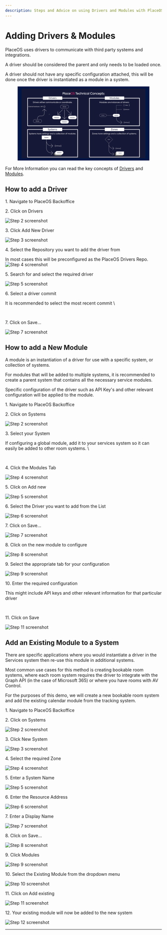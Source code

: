 ```yaml
---
description: Steps and Advice on using Drivers and Modules with PlaceOS.
---
```


# Adding Drivers & Modules

PlaceOS uses drivers to communicate with third party systems and integrations.

A driver should be considered the parent and only needs to be loaded once.&#x20;

A driver should not have any specific configuration attached, this will be done once the driver is instantiated as a module in a system.

<figure><img src="../../.gitbook/assets/image (2).png" alt=""><figcaption></figcaption></figure>

For More Information you can read the key concepts of [Drivers](../../overview/key-concepts/drivers.md) and [Modules](../../overview/key-concepts/modules.md).

## How to add a Driver

1\. Navigate to PlaceOS Backoffice

2\. Click on Drivers

![Step 2 screenshot](https://images.tango.us/workflows/0db975fc-400c-4523-bc4f-9b6592b3f0e9/steps/6d39977a-b142-4b7e-a109-ca13ad9ae401/1d93e225-eeef-4bc5-97c8-31f4b2fd26a2.png?crop=focalpoint\&fit=crop\&fp-x=0.0658\&fp-y=0.2676\&fp-z=2.4016\&w=1200\&blend-align=bottom\&blend-mode=normal\&blend-x=800\&blend64=aHR0cHM6Ly9pbWFnZXMudGFuZ28udXMvc3RhdGljL21hZGUtd2l0aC10YW5nby13YXRlcm1hcmsucG5n)

3\. Click Add New Driver

![Step 3 screenshot](https://images.tango.us/workflows/0db975fc-400c-4523-bc4f-9b6592b3f0e9/steps/6b6b1ff7-9b70-4aae-8dc6-9c128ef68204/51827ed4-643d-4031-bf89-1b0e76d0817d.png?crop=focalpoint\&fit=crop\&fp-x=0.5000\&fp-y=0.5000\&w=1200\&blend-align=bottom\&blend-mode=normal\&blend-x=800\&blend64=aHR0cHM6Ly9pbWFnZXMudGFuZ28udXMvc3RhdGljL21hZGUtd2l0aC10YW5nby13YXRlcm1hcmsucG5n\&mark-x=833\&mark-y=1187\&m64=aHR0cHM6Ly9pbWFnZXMudGFuZ28udXMvc3RhdGljL2JsYW5rLnBuZz9tYXNrPWNvcm5lcnMmYm9yZGVyPTglMkNGRjc0NDImdz01NiZoPTU2JmZpdD1jcm9wJmNvcm5lci1yYWRpdXM9MTA%3D)

4\. Select the Repository you want to add the driver from

In most cases this will be preconfigured as the PlaceOS Drivers Repo. ![Step 4 screenshot](https://images.tango.us/workflows/0db975fc-400c-4523-bc4f-9b6592b3f0e9/steps/7c58f212-a6d7-4c91-b2cd-545a412d16a4/b38d2ddd-6197-4c70-815e-b8ff4e221957.png?crop=focalpoint\&fit=crop\&fp-x=0.5003\&fp-y=0.5493\&fp-z=1.4939\&w=1200\&blend-align=bottom\&blend-mode=normal\&blend-x=800\&blend64=aHR0cHM6Ly9pbWFnZXMudGFuZ28udXMvc3RhdGljL21hZGUtd2l0aC10YW5nby13YXRlcm1hcmsucG5n)

5\. Search for and select the required driver

![Step 5 screenshot](https://images.tango.us/workflows/0db975fc-400c-4523-bc4f-9b6592b3f0e9/steps/35f291ce-50b1-43ca-b21c-38af714a0599/94327003-2031-44fd-b14b-0edb94a702b2.png?crop=focalpoint\&fit=crop\&fp-x=0.5003\&fp-y=0.7207\&fp-z=1.4939\&w=1200\&blend-align=bottom\&blend-mode=normal\&blend-x=800\&blend64=aHR0cHM6Ly9pbWFnZXMudGFuZ28udXMvc3RhdGljL21hZGUtd2l0aC10YW5nby13YXRlcm1hcmsucG5n)

6\. Select a driver commit

It is recommended to select the most recent commit \


<figure><img src="https://images.tango.us/workflows/0db975fc-400c-4523-bc4f-9b6592b3f0e9/steps/bf560995-4cd0-425c-858c-b43d4d97947a/8335fd1a-a57e-4755-a11c-6a66ad769ce6.png?crop=focalpoint&#x26;fit=crop&#x26;fp-x=0.5003&#x26;fp-y=0.6667&#x26;fp-z=1.4939&#x26;w=1200&#x26;blend-align=bottom&#x26;blend-mode=normal&#x26;blend-x=800&#x26;blend64=aHR0cHM6Ly9pbWFnZXMudGFuZ28udXMvc3RhdGljL21hZGUtd2l0aC10YW5nby13YXRlcm1hcmsucG5n" alt=""><figcaption></figcaption></figure>

7\. Click on Save…

![Step 7 screenshot](https://images.tango.us/workflows/0db975fc-400c-4523-bc4f-9b6592b3f0e9/steps/4d260850-41cf-48e6-9b60-067db8367d68/f3c6ce0a-083d-4d19-a6e9-d0cda636ddcf.png?crop=focalpoint\&fit=crop\&fp-x=0.5383\&fp-y=0.8580\&fp-z=2.6603\&w=1200\&blend-align=bottom\&blend-mode=normal\&blend-x=800\&blend64=aHR0cHM6Ly9pbWFnZXMudGFuZ28udXMvc3RhdGljL21hZGUtd2l0aC10YW5nby13YXRlcm1hcmsucG5n)

## How to add a New Module

A module is an instantiation of a driver for use with a specific system, or collection of systems.

For modules that will be added to multiple systems, it is recommended to create a parent system that contains all the necessary service modules.&#x20;

Specific configuration of the driver such as API Key's and other relevant configuration will be applied to the module.&#x20;

1\. Navigate to PlaceOS Backoffice

2\. Click on Systems

![Step 2 screenshot](https://images.tango.us/workflows/b9212ed6-0904-4a81-84b6-7be1cf5031ed/steps/3f4da07f-474a-4724-bdce-3757115043dd/61f34fa9-9ae3-4d7c-a6c0-38e869f319ed.png?crop=focalpoint\&fit=crop\&fp-x=0.0528\&fp-y=0.0986\&fp-z=2.8993\&w=1200\&blend-align=bottom\&blend-mode=normal\&blend-x=800\&blend64=aHR0cHM6Ly9pbWFnZXMudGFuZ28udXMvc3RhdGljL21hZGUtd2l0aC10YW5nby13YXRlcm1hcmsucG5n)

3\. Select your System

If configuring a global module, add it to your services system so it can easily be added to other room systems. \


<figure><img src="https://images.tango.us/workflows/b9212ed6-0904-4a81-84b6-7be1cf5031ed/steps/723c9829-b032-4140-8b51-fec82163d2d7/f9e6b1ac-329d-4822-8c1d-339796825737.png?crop=focalpoint&#x26;fit=crop&#x26;fp-x=0.2536&#x26;fp-y=0.8263&#x26;fp-z=1.8593&#x26;w=1200&#x26;blend-align=bottom&#x26;blend-mode=normal&#x26;blend-x=800&#x26;blend64=aHR0cHM6Ly9pbWFnZXMudGFuZ28udXMvc3RhdGljL21hZGUtd2l0aC10YW5nby13YXRlcm1hcmsucG5n" alt=""><figcaption></figcaption></figure>

4\. Click the Modules Tab

![Step 4 screenshot](https://images.tango.us/workflows/b9212ed6-0904-4a81-84b6-7be1cf5031ed/steps/6f920940-35c8-4d61-b067-182138660542/c9597895-ee0c-4fb7-b42a-9b3d8c8e7f41.png?crop=focalpoint\&fit=crop\&fp-x=0.5269\&fp-y=0.1127\&fp-z=2.4615\&w=1200\&blend-align=bottom\&blend-mode=normal\&blend-x=800\&blend64=aHR0cHM6Ly9pbWFnZXMudGFuZ28udXMvc3RhdGljL21hZGUtd2l0aC10YW5nby13YXRlcm1hcmsucG5n)

5\. Click on Add new

![Step 5 screenshot](https://images.tango.us/workflows/b9212ed6-0904-4a81-84b6-7be1cf5031ed/steps/4c497785-a883-4596-a419-d36c255d87be/538f4d82-43b3-4f71-b216-6cc58dd2ffb2.png?crop=focalpoint\&fit=crop\&fp-x=0.9494\&fp-y=0.1854\&fp-z=2.7698\&w=1200\&blend-align=bottom\&blend-mode=normal\&blend-x=800\&blend64=aHR0cHM6Ly9pbWFnZXMudGFuZ28udXMvc3RhdGljL21hZGUtd2l0aC10YW5nby13YXRlcm1hcmsucG5n)

6\. Select the Driver you want to add from the List

![Step 6 screenshot](https://images.tango.us/workflows/b9212ed6-0904-4a81-84b6-7be1cf5031ed/steps/8b751282-9c54-49cf-8625-6d1b96b33b31/d73b8f1d-437a-4653-bbba-e68490425df7.png?crop=focalpoint\&fit=crop\&fp-x=0.5003\&fp-y=0.5516\&fp-z=1.4939\&w=1200\&blend-align=bottom\&blend-mode=normal\&blend-x=800\&blend64=aHR0cHM6Ly9pbWFnZXMudGFuZ28udXMvc3RhdGljL21hZGUtd2l0aC10YW5nby13YXRlcm1hcmsucG5n)

7\. Click on Save…

![Step 7 screenshot](https://images.tango.us/workflows/b9212ed6-0904-4a81-84b6-7be1cf5031ed/steps/41b6145f-8f7c-46c8-93d7-33a296b20088/e5bd10ab-d22c-402d-a871-3c57e727fa73.png?crop=focalpoint\&fit=crop\&fp-x=0.5383\&fp-y=0.8580\&fp-z=2.6603\&w=1200\&blend-align=bottom\&blend-mode=normal\&blend-x=800\&blend64=aHR0cHM6Ly9pbWFnZXMudGFuZ28udXMvc3RhdGljL21hZGUtd2l0aC10YW5nby13YXRlcm1hcmsucG5n)

8\. Click on the new module to configure

![Step 8 screenshot](https://images.tango.us/workflows/b9212ed6-0904-4a81-84b6-7be1cf5031ed/steps/0209f4ca-6979-4602-b122-66dba14451f7/4d318492-a1af-4f40-8b33-c55195674ee5.png?crop=focalpoint\&fit=crop\&fp-x=0.5171\&fp-y=0.5129\&fp-z=2.2416\&w=1200\&blend-align=bottom\&blend-mode=normal\&blend-x=800\&blend64=aHR0cHM6Ly9pbWFnZXMudGFuZ28udXMvc3RhdGljL21hZGUtd2l0aC10YW5nby13YXRlcm1hcmsucG5n)

9\. Select the appropriate tab for your configuration

![Step 9 screenshot](https://images.tango.us/workflows/b9212ed6-0904-4a81-84b6-7be1cf5031ed/steps/1d06795d-2344-4db6-af7a-02f294945b59/beea2ed9-d360-4a31-92a2-b6bb7e7bfe12.png?crop=focalpoint\&fit=crop\&fp-x=0.5370\&fp-y=0.4519\&fp-z=2.4615\&w=1200\&blend-align=bottom\&blend-mode=normal\&blend-x=800\&blend64=aHR0cHM6Ly9pbWFnZXMudGFuZ28udXMvc3RhdGljL21hZGUtd2l0aC10YW5nby13YXRlcm1hcmsucG5n)

10\. Enter the required configuration

This might include API keys and other relevant information for that particular driver&#x20;

<figure><img src="https://images.tango.us/workflows/b9212ed6-0904-4a81-84b6-7be1cf5031ed/steps/aefa7425-2790-4876-856a-00957e35d44d/669a1014-d502-416e-a4ea-8b9160d676bb.png?crop=focalpoint&#x26;fit=crop&#x26;fp-x=0.5335&#x26;fp-y=0.5141&#x26;fp-z=3.0256&#x26;w=1200&#x26;blend-align=bottom&#x26;blend-mode=normal&#x26;blend-x=800&#x26;blend64=aHR0cHM6Ly9pbWFnZXMudGFuZ28udXMvc3RhdGljL21hZGUtd2l0aC10YW5nby13YXRlcm1hcmsucG5n" alt=""><figcaption></figcaption></figure>

11\. Click on Save

![Step 11 screenshot](https://images.tango.us/workflows/b9212ed6-0904-4a81-84b6-7be1cf5031ed/steps/c3b89828-f8a5-4d01-9d8b-8665c95f6b25/4cad8b10-397d-45c1-ab28-58b985b38ee3.png?crop=focalpoint\&fit=crop\&fp-x=0.7356\&fp-y=0.3955\&fp-z=2.8249\&w=1200\&blend-align=bottom\&blend-mode=normal\&blend-x=800\&blend64=aHR0cHM6Ly9pbWFnZXMudGFuZ28udXMvc3RhdGljL21hZGUtd2l0aC10YW5nby13YXRlcm1hcmsucG5n)

## Add an Existing Module to a System

There are specific applications where you would instantiate a driver in the Services system then re-use this module in additional systems.

Most common use cases for this method is creating bookable room systems, where each room system requires the driver to integrate with the Graph API (in the case of Microsoft 365) or where you have rooms with AV Control.

For the purposes of this demo, we will create a new bookable room system and add the existing calendar module from the tracking system.

1\. Navigate to PlaceOS Backoffice

2\. Click on Systems

![Step 2 screenshot](https://images.tango.us/workflows/02ee646d-6675-4f8f-8bf5-367577ed7860/steps/224f7244-b595-499c-91a3-d14f4bade413/358768ce-db51-4a6c-b076-0e2e9450f6a1.png?crop=focalpoint\&fit=crop\&fp-x=0.0658\&fp-y=0.0986\&fp-z=2.4016\&w=1200\&blend-align=bottom\&blend-mode=normal\&blend-x=800\&blend64=aHR0cHM6Ly9pbWFnZXMudGFuZ28udXMvc3RhdGljL21hZGUtd2l0aC10YW5nby13YXRlcm1hcmsucG5n)

3\. Click New System

![Step 3 screenshot](https://images.tango.us/workflows/02ee646d-6675-4f8f-8bf5-367577ed7860/steps/56b3013f-44ce-43ac-8933-6cf30ebbcac6/c3063c12-08d0-4bb0-9fa9-a68a404024d2.png?crop=focalpoint\&fit=crop\&fp-x=0.5000\&fp-y=0.5000\&w=1200\&blend-align=bottom\&blend-mode=normal\&blend-x=800\&blend64=aHR0cHM6Ly9pbWFnZXMudGFuZ28udXMvc3RhdGljL21hZGUtd2l0aC10YW5nby13YXRlcm1hcmsucG5n\&mark-x=854\&mark-y=1217\&m64=aHR0cHM6Ly9pbWFnZXMudGFuZ28udXMvc3RhdGljL2JsYW5rLnBuZz9tYXNrPWNvcm5lcnMmYm9yZGVyPTglMkNGRjc0NDImdz01OCZoPTU4JmZpdD1jcm9wJmNvcm5lci1yYWRpdXM9MTA%3D)

4\. Select the required Zone

![Step 4 screenshot](https://images.tango.us/workflows/02ee646d-6675-4f8f-8bf5-367577ed7860/steps/32af6a24-4dba-4a36-9209-21c8c3ddce71/dbf270bb-bc1a-49ca-ba3b-eedeaf099f52.png?crop=focalpoint\&fit=crop\&fp-x=0.5003\&fp-y=0.5552\&fp-z=1.4939\&w=1200\&blend-align=bottom\&blend-mode=normal\&blend-x=800\&blend64=aHR0cHM6Ly9pbWFnZXMudGFuZ28udXMvc3RhdGljL21hZGUtd2l0aC10YW5nby13YXRlcm1hcmsucG5n)

5\. Enter a System Name

![Step 5 screenshot](https://images.tango.us/workflows/02ee646d-6675-4f8f-8bf5-367577ed7860/steps/a2c072ba-903b-4142-87a4-b12b0c2e7ee7/8d47a0ef-42ce-4c05-be05-fdad3b26c810.png?crop=focalpoint\&fit=crop\&fp-x=0.4080\&fp-y=0.3862\&fp-z=2.1299\&w=1200\&blend-align=bottom\&blend-mode=normal\&blend-x=800\&blend64=aHR0cHM6Ly9pbWFnZXMudGFuZ28udXMvc3RhdGljL21hZGUtd2l0aC10YW5nby13YXRlcm1hcmsucG5n)

6\. Enter the Resource Address

![Step 6 screenshot](https://images.tango.us/workflows/02ee646d-6675-4f8f-8bf5-367577ed7860/steps/0b397a8f-92cb-4923-91de-3e6c1ea79146/1ebb187b-b393-4b11-b7e2-5c235b9d2c98.png?crop=focalpoint\&fit=crop\&fp-x=0.5927\&fp-y=0.3862\&fp-z=2.1299\&w=1200\&blend-align=bottom\&blend-mode=normal\&blend-x=800\&blend64=aHR0cHM6Ly9pbWFnZXMudGFuZ28udXMvc3RhdGljL21hZGUtd2l0aC10YW5nby13YXRlcm1hcmsucG5n)

7\. Enter a Display Name

![Step 7 screenshot](https://images.tango.us/workflows/02ee646d-6675-4f8f-8bf5-367577ed7860/steps/289abce9-c49f-4a9d-9717-ce7c498d65b3/83646c61-2d93-4578-b53f-e628080a3ea3.png?crop=focalpoint\&fit=crop\&fp-x=0.4080\&fp-y=0.5176\&fp-z=2.1299\&w=1200\&blend-align=bottom\&blend-mode=normal\&blend-x=800\&blend64=aHR0cHM6Ly9pbWFnZXMudGFuZ28udXMvc3RhdGljL21hZGUtd2l0aC10YW5nby13YXRlcm1hcmsucG5n)

8\. Click on Save…

![Step 8 screenshot](https://images.tango.us/workflows/02ee646d-6675-4f8f-8bf5-367577ed7860/steps/c464807c-c61c-477a-b8d1-55788b7278b5/96e9e575-1236-446a-844f-3c61a44ef699.png?crop=focalpoint\&fit=crop\&fp-x=0.5383\&fp-y=0.8580\&fp-z=2.6603\&w=1200\&blend-align=bottom\&blend-mode=normal\&blend-x=800\&blend64=aHR0cHM6Ly9pbWFnZXMudGFuZ28udXMvc3RhdGljL21hZGUtd2l0aC10YW5nby13YXRlcm1hcmsucG5n)

9\. Click Modules

![Step 9 screenshot](https://images.tango.us/workflows/02ee646d-6675-4f8f-8bf5-367577ed7860/steps/4cfaf35c-bd77-45e5-b597-88c295fd15f3/15b4908d-8f4a-4d7c-9237-86f4a23987ea.png?crop=focalpoint\&fit=crop\&fp-x=0.5269\&fp-y=0.1127\&fp-z=2.4615\&w=1200\&blend-align=bottom\&blend-mode=normal\&blend-x=800\&blend64=aHR0cHM6Ly9pbWFnZXMudGFuZ28udXMvc3RhdGljL21hZGUtd2l0aC10YW5nby13YXRlcm1hcmsucG5n)

10\. Select the Existing Module from the dropdown menu

![Step 10 screenshot](https://images.tango.us/workflows/02ee646d-6675-4f8f-8bf5-367577ed7860/steps/9d859b71-5c75-475a-a04b-5d458dd0539f/4e06aa02-7dc2-4b67-940a-a12357f2d84e.png?crop=focalpoint\&fit=crop\&fp-x=0.6015\&fp-y=0.3028\&fp-z=1.6199\&w=1200\&blend-align=bottom\&blend-mode=normal\&blend-x=800\&blend64=aHR0cHM6Ly9pbWFnZXMudGFuZ28udXMvc3RhdGljL21hZGUtd2l0aC10YW5nby13YXRlcm1hcmsucG5n)

11\. Click on Add existing

![Step 11 screenshot](https://images.tango.us/workflows/02ee646d-6675-4f8f-8bf5-367577ed7860/steps/79d11729-a973-4bf5-8f99-12a1d865daf1/5ab63f58-cb56-4aff-8965-3cd8d94928cf.png?crop=focalpoint\&fit=crop\&fp-x=0.8634\&fp-y=0.1854\&fp-z=2.7698\&w=1200\&blend-align=bottom\&blend-mode=normal\&blend-x=800\&blend64=aHR0cHM6Ly9pbWFnZXMudGFuZ28udXMvc3RhdGljL21hZGUtd2l0aC10YW5nby13YXRlcm1hcmsucG5n)

12\. Your existing module will now be added to the new system

![Step 12 screenshot](https://images.tango.us/workflows/02ee646d-6675-4f8f-8bf5-367577ed7860/steps/4b596c58-987a-46ef-841b-5a1b0fc3a09d/7ffd7844-6a17-44f0-8e9f-c84236a6f96c.png?crop=focalpoint\&fit=crop\&fp-x=0.6888\&fp-y=0.4865\&fp-z=1.6199\&w=1200\&blend-align=bottom\&blend-mode=normal\&blend-x=800\&blend64=aHR0cHM6Ly9pbWFnZXMudGFuZ28udXMvc3RhdGljL21hZGUtd2l0aC10YW5nby13YXRlcm1hcmsucG5n)

***

